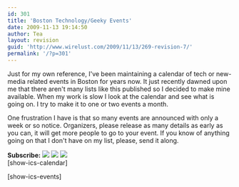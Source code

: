 ```yaml
---
id: 301
title: 'Boston Technology/Geeky Events'
date: 2009-11-13 19:14:50
author: Tea
layout: revision
guid: 'http://www.wirelust.com/2009/11/13/269-revision-7/'
permalink: '/?p=301'
---
```


Just for my own reference, I've been maintaining a calendar of tech or new-media related events in Boston for years now. It just recently dawned upon me that there aren't many lists like this published so I decided to make mine available. When my work is slow I look at the calendar and see what is going on. I try to make it to one or two events a month.

One frustration I have is that so many events are announced with only a week or so notice. Organizers, please release as many details as early as you can, it will get more people to go to your event. If you know of anything going on that I don't have on my list, please, send it along.

**Subscribe:** [![](http://www.google.com/calendar/images/xml.gif)](http://www.google.com/calendar/feeds/ae3ia44otfumftm7vltq8rdpqk%40group.calendar.google.com/public/basic) [![](http://www.google.com/calendar/images/ical.gif)](http://www.google.com/calendar/ical/ae3ia44otfumftm7vltq8rdpqk%40group.calendar.google.com/public/basic.ics) [![](http://www.google.com/calendar/images/html.gif)](http://www.google.com/calendar/embed?src=ae3ia44otfumftm7vltq8rdpqk%40group.calendar.google.com&ctz=America/New_York)  
\[show-ics-calendar\]

\[show-ics-events\]